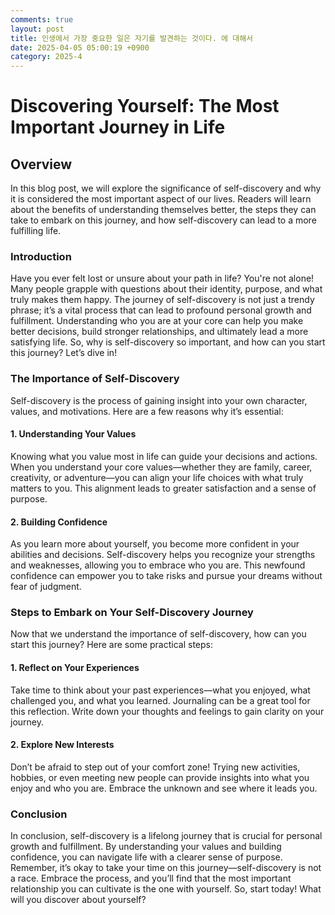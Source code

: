 ```yaml
---
comments: true
layout: post
title: 인생에서 가장 중요한 일은 자기를 발견하는 것이다. 에 대해서
date: 2025-04-05 05:00:19 +0900
category: 2025-4
---
```


# Discovering Yourself: The Most Important Journey in Life

## Overview
In this blog post, we will explore the significance of self-discovery and why it is considered the most important aspect of our lives. Readers will learn about the benefits of understanding themselves better, the steps they can take to embark on this journey, and how self-discovery can lead to a more fulfilling life.

### Introduction
Have you ever felt lost or unsure about your path in life? You're not alone! Many people grapple with questions about their identity, purpose, and what truly makes them happy. The journey of self-discovery is not just a trendy phrase; it’s a vital process that can lead to profound personal growth and fulfillment. Understanding who you are at your core can help you make better decisions, build stronger relationships, and ultimately lead a more satisfying life. So, why is self-discovery so important, and how can you start this journey? Let’s dive in!

### The Importance of Self-Discovery
Self-discovery is the process of gaining insight into your own character, values, and motivations. Here are a few reasons why it’s essential:

#### 1. Understanding Your Values
Knowing what you value most in life can guide your decisions and actions. When you understand your core values—whether they are family, career, creativity, or adventure—you can align your life choices with what truly matters to you. This alignment leads to greater satisfaction and a sense of purpose.

#### 2. Building Confidence
As you learn more about yourself, you become more confident in your abilities and decisions. Self-discovery helps you recognize your strengths and weaknesses, allowing you to embrace who you are. This newfound confidence can empower you to take risks and pursue your dreams without fear of judgment.

### Steps to Embark on Your Self-Discovery Journey
Now that we understand the importance of self-discovery, how can you start this journey? Here are some practical steps:

#### 1. Reflect on Your Experiences
Take time to think about your past experiences—what you enjoyed, what challenged you, and what you learned. Journaling can be a great tool for this reflection. Write down your thoughts and feelings to gain clarity on your journey.

#### 2. Explore New Interests
Don’t be afraid to step out of your comfort zone! Trying new activities, hobbies, or even meeting new people can provide insights into what you enjoy and who you are. Embrace the unknown and see where it leads you.

### Conclusion
In conclusion, self-discovery is a lifelong journey that is crucial for personal growth and fulfillment. By understanding your values and building confidence, you can navigate life with a clearer sense of purpose. Remember, it’s okay to take your time on this journey—self-discovery is not a race. Embrace the process, and you’ll find that the most important relationship you can cultivate is the one with yourself. So, start today! What will you discover about yourself?